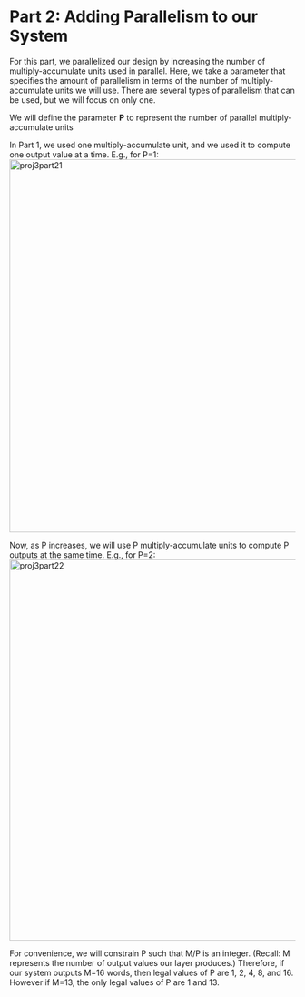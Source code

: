 # Part 2: Adding Parallelism to our System

For this part, we parallelized our design by increasing the number of multiply-accumulate units used in parallel. Here, we take a parameter that specifies the amount of parallelism in terms of the number of multiply-accumulate units we will use. There are several types of parallelism that can be used, but we will focus on only one.

We will define the parameter **P** to represent the number of parallel multiply-accumulate units

In Part 1, we used one multiply-accumulate unit, and we used it to compute one output value at a time. E.g., for P=1:
<img width="656" alt="proj3part21" src="https://github.com/Shruti-Tajne/HardwareGenerationTool/assets/150401115/be8f1fce-d6a1-4be4-a02f-19cfffa9aad2">


Now, as P increases, we will use P multiply-accumulate units to compute P outputs at the same time. E.g., for P=2:
<img width="670" alt="proj3part22" src="https://github.com/Shruti-Tajne/HardwareGenerationTool/assets/150401115/b74c400c-355a-4da9-ba5c-f750ae2c424b">


For convenience, we will constrain P such that M/P is an integer. (Recall: M represents the number of output values our layer produces.) Therefore, if our system outputs M=16 words, then legal values of P are 1, 2, 4, 8, and 16. However if M=13, the only legal values of P are 1 and 13.
